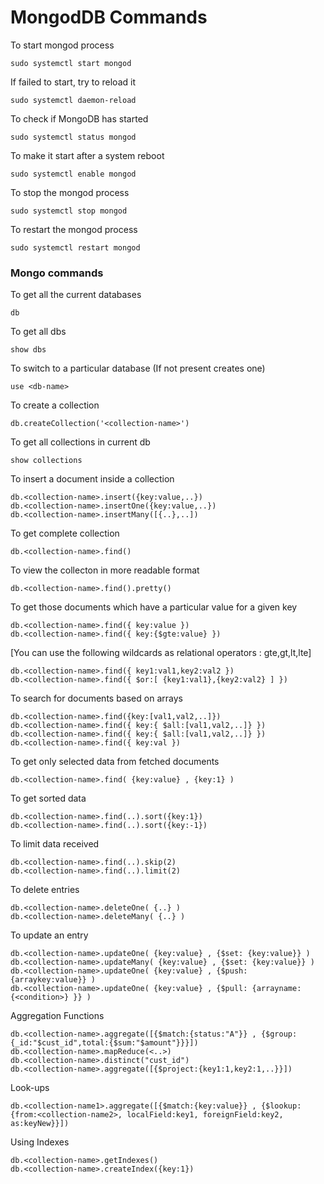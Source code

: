 # MongodDB Commands


To start mongod process 
```
sudo systemctl start mongod
```

If failed to start, try to reload it 
```
sudo systemctl daemon-reload
```

To check if MongoDB has started
```
sudo systemctl status mongod
```

To make it start after a system reboot
```
sudo systemctl enable mongod
```

To stop the mongod process
```
sudo systemctl stop mongod
```

To restart the mongod process
```
sudo systemctl restart mongod
```


### Mongo commands

To get all the current databases
```
db 
```


To get all dbs 
```
show dbs 
```


To switch to a particular database (If not present creates one)
```
use <db-name>
```


To create a collection
```
db.createCollection('<collection-name>')
```


To get all collections in current db 
```
show collections
```


To insert a document inside a collection 
```
db.<collection-name>.insert({key:value,..})
db.<collection-name>.insertOne({key:value,..})
db.<collection-name>.insertMany([{..},..])
```


To get complete collection
```
db.<collection-name>.find()
```


To view the collecton in more readable format
```
db.<collection-name>.find().pretty()
```


To get those documents which have a particular value for a given key
```
db.<collection-name>.find({ key:value })
db.<collection-name>.find({ key:{$gte:value} })
```
[You can use the following wildcards as relational operators : gte,gt,lt,lte]
```
db.<collection-name>.find({ key1:val1,key2:val2 })
db.<collection-name>.find({ $or:[ {key1:val1},{key2:val2} ] })
```


To search for documents based on arrays
```
db.<collection-name>.find({key:[val1,val2,..]})
db.<collection-name>.find({ key:{ $all:[val1,val2,..]} })
db.<collection-name>.find({ key:{ $all:[val1,val2,..]} })
db.<collection-name>.find({ key:val })
```


To get only selected data from fetched documents 
```
db.<collection-name>.find( {key:value} , {key:1} )
```


To get sorted data
```
db.<collection-name>.find(..).sort({key:1})
db.<collection-name>.find(..).sort({key:-1})
```


To limit data received
```
db.<collection-name>.find(..).skip(2)
db.<collection-name>.find(..).limit(2)
```


To delete entries 
```
db.<collection-name>.deleteOne( {..} )
db.<collection-name>.deleteMany( {..} )
```


To update an entry
```
db.<collection-name>.updateOne( {key:value} , {$set: {key:value}} )
db.<collection-name>.updateMany( {key:value} , {$set: {key:value}} )
db.<collection-name>.updateOne( {key:value} , {$push: {arraykey:value}} )
db.<collection-name>.updateOne( {key:value} , {$pull: {arrayname: {<condition>} }} )
```


Aggregation Functions
```
db.<collection-name>.aggregate([{$match:{status:"A"}} , {$group:{_id:"$cust_id",total:{$sum:"$amount"}}}])
db.<collection-name>.mapReduce(<..>)
db.<collection-name>.distinct("cust_id")
db.<collection-name>.aggregate([{$project:{key1:1,key2:1,..}}])
```


Look-ups 
```
db.<collection-name1>.aggregate([{$match:{key:value}} , {$lookup:{from:<collection-name2>, localField:key1, foreignField:key2, as:keyNew}}])
```


Using Indexes
```
db.<collection-name>.getIndexes()
db.<collection-name>.createIndex({key:1})
```


